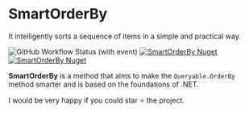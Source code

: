 # SmartOrderBy
It intelligently sorts a sequence of items in a simple and practical way.

![GitHub Workflow Status (with event)](https://img.shields.io/github/actions/workflow/status/byerlikaya/SmartOrderBy/dotnet.yml)
[![SmartOrderBy Nuget](https://img.shields.io/nuget/v/SmartOrderBy)](https://www.nuget.org/packages/SmartOrderBy)
[![SmartOrderBy Nuget](https://img.shields.io/nuget/dt/SmartOrderBy)](https://www.nuget.org/packages/SmartOrderBy)

**SmartOrderBy** is a method that aims to make the `Queryable.OrderBy` method smarter and is based on the foundations of .NET.

I would be very happy if you could star ⭐ the project.
